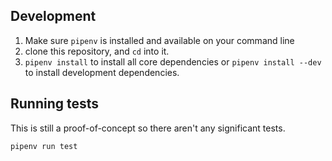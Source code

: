 ## Development

1. Make sure `pipenv` is installed and available on your command line
2. clone this repository, and `cd` into it.
3. `pipenv install` to install all core dependencies or `pipenv install --dev` to install development dependencies.


## Running tests

This is still a proof-of-concept so there aren't any significant tests.

```sh
pipenv run test
```